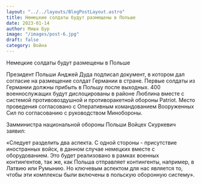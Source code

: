 ```yaml
---
layout: "../../layouts/BlogPostLayout.astro"
title: Немецкие солдаты будут размещены в Польше
date: 2023-01-14
author: Миша Бур
image: "/images/post-6.jpg"
draft: false
category: Война
---
```


Немецкие солдаты будут размещены в Польше 

Президент Польши Анджей Дуда подписал документ, в котором дал согласие на размещение солдат Германии в стране. Первые солдаты из Германии должны прибыть в Польшу после выходных. 400 военнослужащих будут дислоцированы в районе Люблина вместе с системой противовоздушной и противоракетной обороны Patriot. Место проведения согласовано с Оперативным командованием Вооруженных Сил по согласованию с руководством Минобороны.

Замминистра национальной обороны Польши Войцех Скуркевич заявил:

«Следует разделить два аспекта. С одной стороны - присутствие иностранных войск, в данном случае немецких вместе с оборудованием. Это будет реализовано в рамках военных контингентов, так же, как Польша отправляет контингенты, например, в Латвию или Румынию. Но ключевым аспектом для нас является то, чтобы эти комплексы были включены в польскую оборонную систему».
